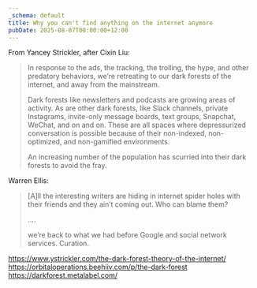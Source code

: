 ```yaml
---
_schema: default
title: Why you can't find anything on the internet anymore
pubDate: 2025-08-07T00:00:00+12:00
---
```

From Yancey Strickler, after Cixin Liu:

> In response to the ads, the tracking, the trolling, the hype, and other predatory behaviors, we’re retreating to our dark forests of the internet, and away from the mainstream.
>
> Dark forests like newsletters and podcasts are growing areas of activity. As are other dark forests, like Slack channels, private Instagrams, invite-only message boards, text groups, Snapchat, WeChat, and on and on. These are all spaces where depressurized conversation is possible because of their non-indexed, non-optimized, and non-gamified environments.
>
> An increasing number of the population has scurried into their dark forests to avoid the fray.

Warren Ellis:

> \[A\]ll the interesting writers are hiding in internet spider holes with their friends and they ain’t coming out. Who can blame them?
>
> ....
>
> we’re back to what we had before Google and social network services. Curation.

<a href="https://www.ystrickler.com/the-dark-forest-theory-of-the-internet/" target="_blank" rel="noopener">https://www.ystrickler.com/the-dark-forest-theory-of-the-internet/</a><br><a href="https://orbitaloperations.beehiiv.com/p/the-dark-forest" target="_blank" rel="noopener">https://orbitaloperations.beehiiv.com/p/the-dark-forest</a><br><a href="https://darkforest.metalabel.com/" target="_blank" rel="noopener">https://darkforest.metalabel.com/</a>
